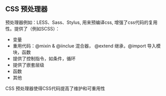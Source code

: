 
## CSS 预处理器
预处理器例如：LESS、Sass、Stylus, 用来预编译css, 增强了css代码的复用性。提供了（例如SCSS）：
* 变量
* 重用代码：@mixin & @iinclue 混合器， @extend 继承，@import 导入模块，函数
* 提供了控制指令，如条件，循环
* 提供了嵌套层级
* 函数
* 其他

CSS 预处理器使得CSS代码提高了维护和可重用性